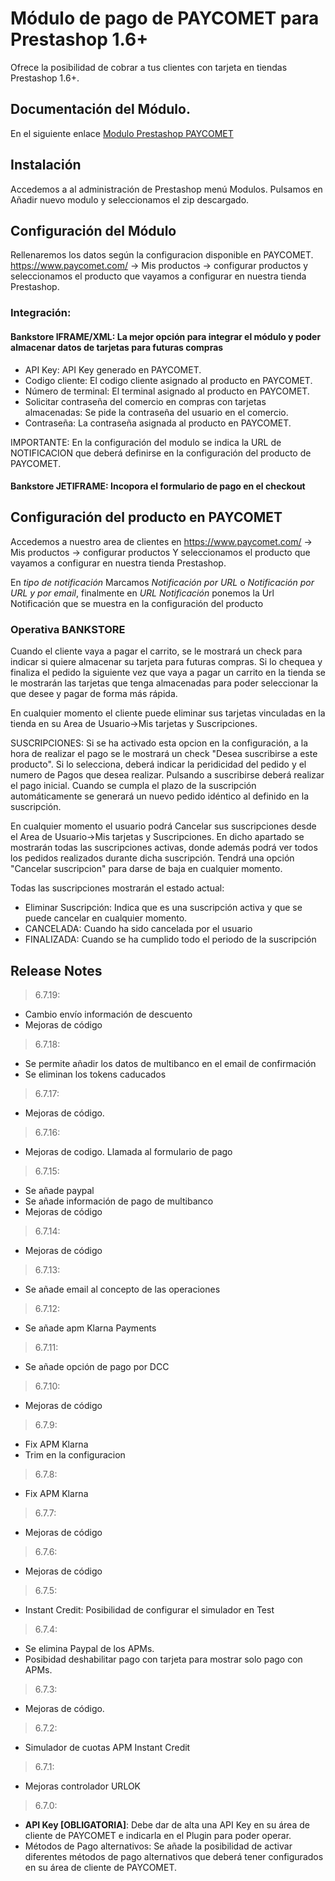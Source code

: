 # Módulo de pago de PAYCOMET para Prestashop 1.6+

Ofrece la posibilidad de cobrar a tus clientes con tarjeta en tiendas Prestashop 1.6+.

## Documentación del Módulo.

En el siguiente enlace [Modulo Prestashop PAYCOMET](https://docs.paycomet.com/es/modulos-de-pago/prestashop)

## Instalación

Accedemos a al administración de Prestashop menú Modulos.
Pulsamos en Añadir nuevo modulo y seleccionamos el zip descargado.

## Configuración del Módulo

Rellenaremos los datos según la configuracion disponible en PAYCOMET. https://www.paycomet.com/ → Mis productos → configurar productos y seleccionamos el producto que vayamos a configurar en nuestra tienda Prestashop.

### Integración: 

#### Bankstore IFRAME/XML: La mejor opción para integrar el módulo y poder almacenar datos de tarjetas para futuras compras

- API Key: API Key generado en PAYCOMET.
- Codigo cliente: El codigo cliente asignado al producto en PAYCOMET.
- Número de terminal: El terminal asignado al producto en PAYCOMET.
- Solicitar contraseña del comercio en compras con tarjetas almacenadas: Se pide la contraseña del usuario en el comercio.
- Contraseña: La contraseña asignada al producto en PAYCOMET.

IMPORTANTE: En la configuración del modulo se indica la URL de NOTIFICACION que deberá definirse en la configuración del producto de PAYCOMET.

#### Bankstore JETIFRAME: Incopora el formulario de pago en el checkout

## Configuración del producto en PAYCOMET

Accedemos a nuestro area de clientes en https://www.paycomet.com/ → Mis productos → configurar productos Y seleccionamos el producto que vayamos a configurar en nuestra tienda Prestashop.

En _tipo de notificación_ Marcamos _Notificación por URL_ o _Notificación por URL y por email_, finalmente en _URL Notificación_ ponemos la Url Notificación que se muestra en la configuración del producto

### Operativa BANKSTORE

Cuando el cliente vaya a pagar el carrito, se le mostrará un check para indicar si quiere almacenar su tarjeta para futuras compras. Si lo chequea y finaliza el pedido la siguiente vez que vaya a pagar un carrito en la tienda se le mostrarán las tarjetas que tenga almacenadas para poder seleccionar la que desee y pagar de forma más rápida.

En cualquier momento el cliente puede eliminar sus tarjetas vinculadas en la tienda en su Area de Usuario->Mis tarjetas y Suscripciones.

SUSCRIPCIONES: Si se ha activado esta opcion en la configuración, a la hora de realizar el pago se le mostrará un check "Desea suscribirse a este producto". Si lo selecciona, deberá indicar la peridicidad del pedido y el numero de Pagos que desea realizar. Pulsando a suscribirse deberá realizar el pago inicial. Cuando se cumpla el plazo de la suscripción automáticamente se generará un nuevo pedido idéntico al definido en la suscripción.

En cualquier momento el usuario podrá Cancelar sus suscripciones desde el Area de Usuario->Mis tarjetas y Suscripciones. En dicho apartado se mostrarán todas las suscripciones activas, donde además podrá ver todos los pedidos realizados durante dicha suscripción. Tendrá una opción "Cancelar suscripcion" para darse de baja en cualquier momento.

Todas las suscripciones mostrarán el estado actual:

- Eliminar Suscripción: Indica que es una suscripción activa y que se puede cancelar en cualquier momento.
- CANCELADA: Cuando ha sido cancelada por el usuario
- FINALIZADA: Cuando se ha cumplido todo el periodo de la suscripción

## Release Notes
> 6.7.19:

- Cambio envío información de descuento
- Mejoras de código

> 6.7.18:

- Se permite añadir los datos de multibanco en el email de confirmación
- Se eliminan los tokens caducados

> 6.7.17:

- Mejoras de código.

> 6.7.16: 

- Mejoras de codigo. Llamada al formulario de pago

> 6.7.15: 

- Se añade paypal
- Se añade información de pago de multibanco
- Mejoras de código

> 6.7.14: 

- Mejoras de código

> 6.7.13: 

- Se añade email al concepto de las operaciones

> 6.7.12: 

- Se añade apm Klarna Payments

> 6.7.11: 

- Se añade opción de pago por DCC

> 6.7.10: 

- Mejoras de código

> 6.7.9: 

- Fix APM Klarna
- Trim en la configuracion

> 6.7.8: 

- Fix APM Klarna

> 6.7.7: 

- Mejoras de código

> 6.7.6: 

- Mejoras de código

> 6.7.5: 

- Instant Credit: Posibilidad de configurar el simulador en Test

> 6.7.4: 

- Se elimina Paypal de los APMs.
- Posibidad deshabilitar pago con tarjeta para mostrar solo pago con APMs.

> 6.7.3: 

- Mejoras de código.

> 6.7.2: 

- Simulador de cuotas APM Instant Credit

> 6.7.1: 

- Mejoras controlador URLOK

> 6.7.0: 

- **API Key [OBLIGATORIA]**: Debe dar de alta una API Key en su área de cliente de PAYCOMET e indicarla en el Plugin para poder operar. 
- Métodos de Pago alternativos: Se añade la posibilidad de activar diferentes métodos de pago alternativos que deberá tener configurados en su área de cliente de PAYCOMET.

